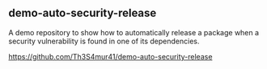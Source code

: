 ## demo-auto-security-release

A demo repository to show how to automatically release a package when a security vulnerability is found in one of its dependencies.

https://github.com/Th3S4mur41/demo-auto-security-release
